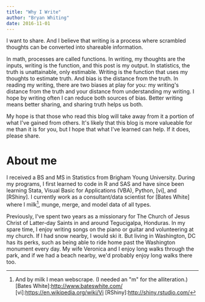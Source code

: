 ```yaml
---
title: "Why I Write"
author: "Bryan Whiting"
date: 2016-11-01
---
```


I want to share. And I believe that writing is a process where scrambled thoughts can be converted into shareable information.

In math, processes are called functions. In writing, my thoughts are the inputs, writing is the function, and this post is my output. In statistics, the truth is unattainable, only estimable. Writing is the function that uses my thoughts to estimate truth. And bias is the distance from the truth. In reading my writing, there are two biases at play for you: my writing's distance from the truth and your distance from understanding my writing. I hope by writing often I can reduce both sources of bias. Better writing means better sharing, and sharing truth helps us both.

My hope is that those who read this blog will take away from it a portion of what I've gained from others. It's likely that this blog is more valueable for me than it is for you, but I hope that what I've learned can help. If it does, please share.

# About me

I received a BS and MS in Statistics from Brigham Young University. During my programs, I first learned to code in R and SAS and have since been learning Stata, Visual Basic for Applications (VBA), Python, [vi], and [RShiny]. I currently work as a consultant/data scientist for [Bates White] where I milk[^1], munge, merge, and model data of all types.

Previously, I've spent two years as a missionary for The Church of Jesus Christ of Latter-day Saints in and around Tegucigalpa, Honduras. In my spare time, I enjoy writing songs on the piano or guitar and volunteering at my church. If I had snow nearby, I would ski it. But living in Washington, DC has its perks, such as being able to ride home past the Washington monument every day. My wife Veronica and I enjoy long walks through the park, and if we had a beach nearby, we'd probably enjoy long walks there too.

[^1]: And by milk I mean webscrape. (I needed an "m" for the alliteration.)
[Bates White]:http://www.bateswhite.com/ 
[vi]:https://en.wikipedia.org/wiki/Vi
[RShiny]:http://shiny.rstudio.com/
